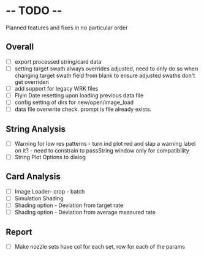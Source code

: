 # -- TODO --
Planned features and fixes in no particular order
## Overall
- [ ] export processed string/card data
- [ ] setting target swath always overrides adjusted, need to only do so when changing target swath field from blank to ensure adjusted swaths don't get overriden
- [ ] add support for legacy WRK files
- [ ] Flyin Date resetting upon loading previous data file
- [ ] config setting of dirs for new/open/image_load
- [ ] data file overwrite check. prompt is file already exists.
## String Analysis
- [ ] Warning for low res patterns - turn ind plot red and slap a warning label on it? - need to constrain to passString window only for compatibility
- [ ] String Plot Options to dialog
## Card Analysis
- [ ] Image Loader- crop - batch
- [ ] Simulation Shading
- [ ] Shading option - Deviation from target rate
- [ ] Shading option - Deviation from average measured rate
## Report
- [ ] Make nozzle sets have col for each set, row for each of the params
